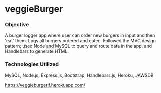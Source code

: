 # veggieBurger

### Objective
A burger logger app where user can order new burgers in input and then 'eat' them. Logs all burgers ordered and eaten. Followed the MVC design pattern; used Node and MySQL to query and route data in the app, and Handlebars to generate HTML.

### Technologies Utilized
MySQL, Node.js, Express.js, Bootstrap, Handlebars.js, Heroku, JAWSDB

https://veggieburgerlf.herokuapp.com/
